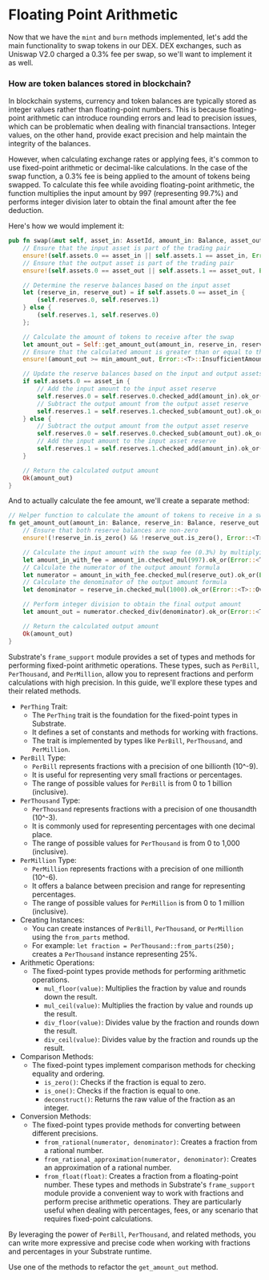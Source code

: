 # Floating Point Arithmetic

Now that we have the `mint` and `burn` methods implemented, let's add the main functionality
to swap tokens in our DEX. DEX exchanges, such as Uniswap V2.0 charged a 0.3% fee per swap, so we'll want to implement
it as well.

### How are token balances stored in blockchain?
In blockchain systems, currency and token balances are typically stored as integer values rather than floating-point numbers. This is because floating-point arithmetic can introduce rounding errors and lead to precision issues, which can be problematic when dealing with financial transactions. Integer values, on the other hand, provide exact precision and help maintain the integrity of the balances.

However, when calculating exchange rates or applying fees, it's common to use fixed-point arithmetic or decimal-like calculations. In the case of the swap function, a 0.3% fee is being applied to the amount of tokens being swapped. To calculate this fee while avoiding floating-point arithmetic, the function multiplies the input amount by 997 (representing 99.7%) and performs integer division later to obtain the final amount after the fee deduction.

Here's how we would implement it:
```rust
pub fn swap(&mut self, asset_in: AssetId, amount_in: Balance, asset_out: AssetId, min_amount_out: Balance) -> Result<Balance, DispatchError> {
    // Ensure that the input asset is part of the trading pair
    ensure!(self.assets.0 == asset_in || self.assets.1 == asset_in, Error::<T>::InvalidAssetIn);
    // Ensure that the output asset is part of the trading pair
    ensure!(self.assets.0 == asset_out || self.assets.1 == asset_out, Error::<T>::InvalidAssetOut);

    // Determine the reserve balances based on the input asset
    let (reserve_in, reserve_out) = if self.assets.0 == asset_in {
        (self.reserves.0, self.reserves.1)
    } else {
        (self.reserves.1, self.reserves.0)
    };

    // Calculate the amount of tokens to receive after the swap
    let amount_out = Self::get_amount_out(amount_in, reserve_in, reserve_out)?;
    // Ensure that the calculated amount is greater than or equal to the minimum amount specified
    ensure!(amount_out >= min_amount_out, Error::<T>::InsufficientAmountOut);

    // Update the reserve balances based on the input and output assets
    if self.assets.0 == asset_in {
        // Add the input amount to the input asset reserve
        self.reserves.0 = self.reserves.0.checked_add(amount_in).ok_or(Error::<T>::ReserveOverflow)?;
        // Subtract the output amount from the output asset reserve
        self.reserves.1 = self.reserves.1.checked_sub(amount_out).ok_or(Error::<T>::InsufficientReserves)?;
    } else {
        // Subtract the output amount from the output asset reserve
        self.reserves.0 = self.reserves.0.checked_sub(amount_out).ok_or(Error::<T>::InsufficientReserves)?;
        // Add the input amount to the input asset reserve
        self.reserves.1 = self.reserves.1.checked_add(amount_in).ok_or(Error::<T>::ReserveOverflow)?;
    }

    // Return the calculated output amount
    Ok(amount_out)
}
```
And to actually calculate the fee amount, we'll create a separate method:
```rust
// Helper function to calculate the amount of tokens to receive in a swap
fn get_amount_out(amount_in: Balance, reserve_in: Balance, reserve_out: Balance) -> Result<Balance, DispatchError> {
    // Ensure that both reserve balances are non-zero
    ensure!(!reserve_in.is_zero() && !reserve_out.is_zero(), Error::<T>::InsufficientLiquidity);

    // Calculate the input amount with the swap fee (0.3%) by multiplying by 997 (99.7%)
    let amount_in_with_fee = amount_in.checked_mul(997).ok_or(Error::<T>::Overflow)?;
    // Calculate the numerator of the output amount formula
    let numerator = amount_in_with_fee.checked_mul(reserve_out).ok_or(Error::<T>::Overflow)?;
    // Calculate the denominator of the output amount formula
    let denominator = reserve_in.checked_mul(1000).ok_or(Error::<T>::Overflow)?.checked_add(amount_in_with_fee).ok_or(Error::<T>::Overflow)?;

    // Perform integer division to obtain the final output amount
    let amount_out = numerator.checked_div(denominator).ok_or(Error::<T>::DivisionByZero)?;

    // Return the calculated output amount
    Ok(amount_out)
}
```
Substrate's `frame_support` module provides a set of types and methods for performing fixed-point arithmetic operations.
These types, such as `PerBill`, `PerThousand`, and `PerMillion`, allow you to represent fractions and perform
calculations with high precision. In this guide, we'll explore these types and their related methods.

- `PerThing` Trait:
  - The `PerThing` trait is the foundation for the fixed-point types in Substrate.
  - It defines a set of constants and methods for working with fractions.
  - The trait is implemented by types like `PerBill`, `PerThousand`, and `PerMillion`.
- `PerBill` Type:
  - `PerBill` represents fractions with a precision of one billionth (10^-9).
  - It is useful for representing very small fractions or percentages.
  - The range of possible values for `PerBill` is from 0 to 1 billion (inclusive).
- `PerThousand` Type:
  - `PerThousand` represents fractions with a precision of one thousandth (10^-3).
  - It is commonly used for representing percentages with one decimal place.
  - The range of possible values for `PerThousand` is from 0 to 1,000 (inclusive).
- `PerMillion` Type:
  - `PerMillion` represents fractions with a precision of one millionth (10^-6).
  - It offers a balance between precision and range for representing percentages.
  - The range of possible values for `PerMillion` is from 0 to 1 million (inclusive).
- Creating Instances:
  - You can create instances of `PerBill`, `PerThousand`, or `PerMillion` using the `from_parts` method.
  - For example: `let fraction = PerThousand::from_parts(250);` creates a `PerThousand` instance representing 25%.
- Arithmetic Operations:
  - The fixed-point types provide methods for performing arithmetic operations.
    - `mul_floor(value)`: Multiplies the fraction by value and rounds down the result.
    - `mul_ceil(value)`: Multiplies the fraction by value and rounds up the result.
    - `div_floor(value)`: Divides value by the fraction and rounds down the result.
    - `div_ceil(value)`: Divides value by the fraction and rounds up the result.
- Comparison Methods:
  - The fixed-point types implement comparison methods for checking equality and ordering.
    - `is_zero()`: Checks if the fraction is equal to zero.
    - `is_one()`: Checks if the fraction is equal to one.
    - `deconstruct()`: Returns the raw value of the fraction as an integer.
- Conversion Methods:
  - The fixed-point types provide methods for converting between different precisions.
    - `from_rational(numerator, denominator)`: Creates a fraction from a rational number.
    - `from_rational_approximation(numerator, denominator)`: Creates an approximation of a rational number.
    - `from_float(float)`: Creates a fraction from a floating-point number.
These types and methods in Substrate's `frame_support` module provide a convenient way to work with fractions and perform precise arithmetic operations. They are particularly useful when dealing with percentages, fees, or any scenario that requires fixed-point calculations.

By leveraging the power of `PerBill`, `PerThousand`, and related methods, you can write more expressive and precise code when working with fractions and percentages in your Substrate runtime.

Use one of the methods to refactor the `get_amount_out` method. 


